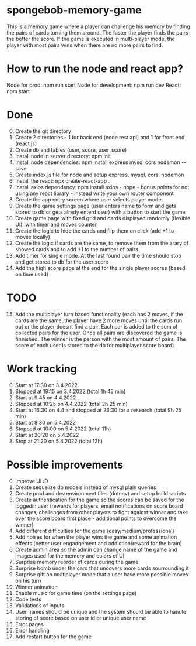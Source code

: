 # spongebob-memory-game
This is a memory game where a player can challenge his memory by finding the pairs of cards turning them around. The faster the player finds the pairs the better the score. If the game is executed in multi-player mode, the player with most pairs wins when there are no more pairs to find.

# How to run the node and react app?
 
Node for prod: npm run start
Node for development: npm run dev
React: npm start

# Done

0. Create the git directory
1. Create 2 directories - 1 for back end (node rest api) and 1 for front end (react js)
2. Create db and tables (user, score, user_score)
3. Install node in server directory: npm init
4. Install node dependencies: npm install express mysql cors nodemon --save
5. Create index.js file for node and setup express, mysql, cors, nodemon
6. Install the react: npx create-react-app .
7. Install axios dependency: npm install axios - nope - bonus points for not using any react library - instead write your own router component
8. Create the app entry screen where user selects player mode
9. Create the game settings page (user enters name to form and gets stored to db or gets alredy enterd user) with a button to start the game
10. Create game page with fixed grid and cards displayed randomly (flexible UI), with timer and moves counter
11. Create the logic to hide the cards and flip them on click (add +1 to moves locally)
12. Create the logic if cards are the same, to remove them from the arary of showed cards and to add +1 to the number of pairs
13. Add timer for single mode. At the last found pair the time should stop and get stored to db for the user score
14. Add the high score page at the end for the single player scores (based on time used)

# TODO

15. Add the multiplayer turn based functionality (each has 2 moves, if the cards are the same, the player have 2 more moves until the cards run out or the player doesnt find a pair. Each par is added to the sum of collected pairs for the user. Once all pairs are discovered the game is finnished. The winner is the person with the most amount of pairs. The score of each user is stored to the db for multiplayer score board)


# Work tracking

0. Start at 17:30 on 3.4.2022 
1. Stopped at 19:15 on 3.4.2022 (total 1h 45 min)
2. Start at 9:45 on 4.4.2022
3. Stopped at 10:25 on 4.4.2022 (total 2h 25 min)
4. Start at 16:30 on 4.4 and stopped at 23:30 for a research (total 9h 25 min)
5. Start at 8:30 on 5.4.2022
6. Stopped at 10:00 on 5.4.2022 (total 11h)
7. Start at 20:20 on 5.4.2022
8. Stop at 21:20 on 5.4.2022 (total 12h)

# Possible improvements

0. Improve UI :D
1. Create sequelize db models instead of mysql plain queries
2. Create prod and dev environment files (dotenv) and setup build scripts
3. Create authentication for the game so the scores can be saved for the loggedin user (rewards for players, email notifications on score board changes, challenges from other players to fight against winner and take over the score board first place - additional points to overcome the winner)
4. Add different difficulties for the game (easy/medium/professional)
5. Add noises for when the player wins the game and some animation effects (better user engadgement and addiction/reward for the brain)
6. Create admin area so the admin can change name of the game and images used for the memory and colors of UI
7. Surprise memory reorder of cards during the game
8. Surprise bomb under the card that uncovers more cards sourrounding it
9. Surprise gift on multiplayer mode that a user have more possible moves on his turn
10. Winner animation
11. Enable music for game time (on the settings page)
12. Code tests
13. Validations of inputs
14. User names should be unique and the system should be able to handle storing of score based on user id or unique user name
15. Error pages
16. Error handling
17. Add restart button for the game